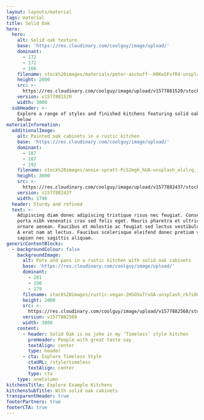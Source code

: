 ```yaml
---
layout: layouts/material
tags: material
title: Solid Oak
hero:
  hero:
    alt: Solid oak texture
    base: 'https://res.cloudinary.com/coolguy/image/upload/'
    dominant:
      - 172
      - 172
      - 166
    filename: stock%20images/materials/peter-aschoff--H8KwSFxfR4-unsplash_imlobz.jpg
    height: 2000
    src: >-
      https://res.cloudinary.com/coolguy/image/upload/v1577881520/stock%20images/materials/peter-aschoff--H8KwSFxfR4-unsplash_imlobz.jpg
    version: v1577881520
    width: 3000
  subHeader: >-
    Explore a range of styles and finished kitchens featuring solid oak cabinets
    below
materialInformation:
  additionalImage:
    alt: Painted oak cabinets in a rustic kitchen
    base: 'https://res.cloudinary.com/coolguy/image/upload/'
    dominant:
      - 187
      - 187
      - 192
    filename: stock%20images/annie-spratt-PcS2mgh_hUA-unsplash_olzlrq.jpg
    height: 3000
    src: >-
      https://res.cloudinary.com/coolguy/image/upload/v1577882437/stock%20images/annie-spratt-PcS2mgh_hUA-unsplash_olzlrq.jpg
    version: v1577882437
    width: 1798
  header: Sturdy and refined
  text: >-
    Adipiscing diam donec adipiscing tristique risus nec feugiat. Consequat id
    porta nibh venenatis cras sed felis eget. Mauris pharetra et ultrices neque
    ornare aenean. Faucibus et molestie ac feugiat sed lectus vestibulum mattis.
    A erat nam at lectus. Faucibus scelerisque eleifend donec pretium vulputate
    sapien nec sagittis aliquam.
genericContentBlocks:
  - backgroundColour: false
    backgroundImage:
      alt: Pots and pans in a rustic kitchen with solid oak cabinets
      base: 'https://res.cloudinary.com/coolguy/image/upload/'
      dominant:
        - 201
        - 190
        - 179
      filename: stock%20images/rustic-vegan-2HSOSoTrvGA-unsplash_rk7s80.jpg
      height: 2000
      src: >-
        https://res.cloudinary.com/coolguy/image/upload/v1577882568/stock%20images/rustic-vegan-2HSOSoTrvGA-unsplash_rk7s80.jpg
      version: v1577882568
      width: 3000
    content:
      - header: Solid Oak is no joke in my ‘Timeless’ style kitchen
        preHeader: People with great taste say
        textAlign: center
        type: header
      - cta: Explore Timeless Style
        ctaURL: /style/timeless
        textAlign: center
        type: cta
    type: oneColumn
kitchensTitle: Explore Example Kitchens
kitchensSubTitle: With solid oak cabinets
transparentHeader: true
footerPartners: true
footerCTA: true
---
```

